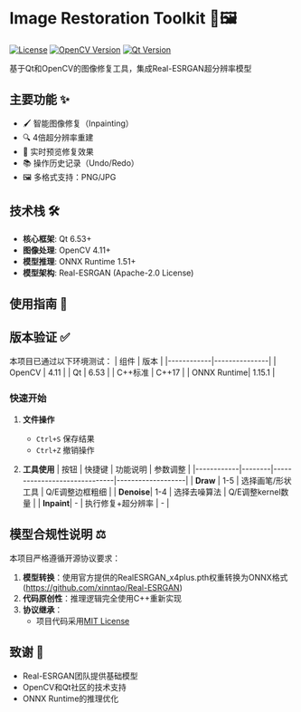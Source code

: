 # Image Restoration Toolkit 🔧🖼️

[![License](https://img.shields.io/badge/License-MIT-yellow.svg)](LICENSE)
[![OpenCV Version](https://img.shields.io/badge/OpenCV-4.11%2B-blue)](https://opencv.org)
[![Qt Version](https://img.shields.io/badge/Qt-6.53%2B-green)](https://www.qt.io)

基于Qt和OpenCV的图像修复工具，集成Real-ESRGAN超分辨率模型

## 主要功能 ✨
- 🖌️ 智能图像修复（Inpainting）
- 🔍 4倍超分辨率重建
- 🎨 实时预览修复效果
- 📚 操作历史记录（Undo/Redo）
- 🖼️ 多格式支持：PNG/JPG

## 技术栈 🛠️
- **核心框架**: Qt 6.53+ 
- **图像处理**: OpenCV 4.11+
- **模型推理**: ONNX Runtime 1.51+
- **模型架构**: Real-ESRGAN (Apache-2.0 License)

## 使用指南 📖
## 版本验证 ✅
本项目已通过以下环境测试：
| 组件       | 版本          |
|------------|---------------|
| OpenCV     | 4.11         |
| Qt         | 6.53        |
| C++标准    | C++17         |
| ONNX Runtime| 1.15.1        |

### 快速开始
1. **文件操作**
   - `Ctrl+S` 保存结果
   - `Ctrl+Z` 撤销操作

2. **工具使用** 
| 按钮       | 快捷键 | 功能说明                     | 参数调整          |
|------------|--------|------------------------------|-------------------|
| **Draw**   | 1-5    | 选择画笔/形状工具            | Q/E调整边框粗细   |
| **Denoise**| 1-4    | 选择去噪算法                 | Q/E调整kernel数量 |
| **Inpaint**| -      | 执行修复+超分辨率            | -                 |

## 模型合规性说明 ⚖️
本项目严格遵循开源协议要求：
1. **模型转换**：使用官方提供的RealESRGAN_x4plus.pth权重转换为ONNX格式(https://github.com/xinntao/Real-ESRGAN)
2. **代码原创性**：推理逻辑完全使用C++重新实现
3. **协议继承**：
   - 项目代码采用[MIT License](LICENSE)

## 致谢 🙏
- Real-ESRGAN团队提供基础模型
- OpenCV和Qt社区的技术支持
- ONNX Runtime的推理优化
